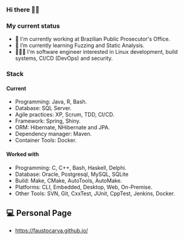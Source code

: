 ### Hi there 👋🏽


### My current status
- 🔭 I'm currently working at Brazilian Public Prosecutor's Office.
- 🌱 I’m currently learning Fuzzing and Static Analysis.
- 👨🏽‍💻 I'm software engineer interested in Linux development, build systems, CI/CD (DevOps) and security. 

### Stack

#### Current
- Programming: Java, R, Bash.
- Database: SQL Server.
- Agile practices: XP, Scrum, TDD, CI/CD.
- Framework: Spring, Shiny.
- ORM: Hibernate, NHibernate and JPA.
- Dependency manager: Maven.
- Container Tools: Docker.

#### Worked with
- Programming: C, C++, Bash, Haskell, Delphi. 
- Database: Oracle, Postgresql, MySQL, SQLite
- Build: Make, CMake, AutoTools, AutoMake.
- Platforms: CLI, Embedded, Desktop, Web, On-Premise.
- Other Tools: SVN, Git, CxxTest, JUnit, CppTest, Jenkins, Docker.


## 💻 Personal Page

 - https://faustocarva.github.io/
 
